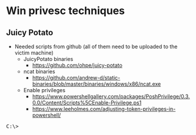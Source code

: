 # Win privesc techniques
## Juicy Potato
* Needed scripts from github (all of them need to be uploaded to the victim machine)
  * JuicyPotato binaries
    * https://github.com/ohpe/juicy-potato
  * ncat binaries
    * https://github.com/andrew-d/static-binaries/blob/master/binaries/windows/x86/ncat.exe
  * Enable privileges
    * https://www.powershellgallery.com/packages/PoshPrivilege/0.3.0.0/Content/Scripts%5CEnable-Privilege.ps1
    * https://www.leeholmes.com/adjusting-token-privileges-in-powershell/
<pre>
C:\> 
</pre>
